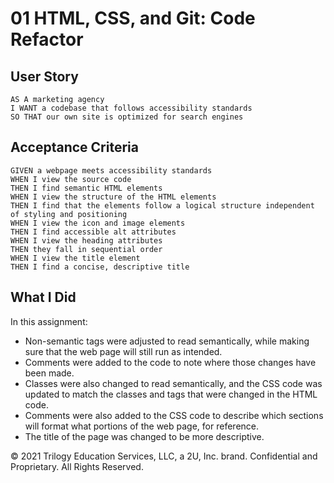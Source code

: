 # 01 HTML, CSS, and Git: Code Refactor

## User Story

```
AS A marketing agency
I WANT a codebase that follows accessibility standards
SO THAT our own site is optimized for search engines
```

## Acceptance Criteria

```
GIVEN a webpage meets accessibility standards
WHEN I view the source code
THEN I find semantic HTML elements
WHEN I view the structure of the HTML elements
THEN I find that the elements follow a logical structure independent of styling and positioning
WHEN I view the icon and image elements
THEN I find accessible alt attributes
WHEN I view the heading attributes
THEN they fall in sequential order
WHEN I view the title element
THEN I find a concise, descriptive title
```
## What I Did

In this assignment:
* Non-semantic tags were adjusted to read semantically, while making sure that the web page will still run as intended. 
* Comments were added to the code to note where those changes have been made. 
* Classes were also changed to read semantically, and the CSS code was updated to match the classes and tags that were changed in the HTML code. 
* Comments were also added to the CSS code to describe which sections will format what portions of the web page, for reference.
* The title of the page was changed to be more descriptive.

© 2021 Trilogy Education Services, LLC, a 2U, Inc. brand. Confidential and Proprietary. All Rights Reserved.
